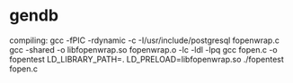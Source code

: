 # gendb



compiling:
gcc -fPIC -rdynamic -c -I/usr/include/postgresql fopenwrap.c
gcc -shared -o libfopenwrap.so fopenwrap.o -lc -ldl -lpq
gcc fopen.c -o fopentest
LD_LIBRARY_PATH=. LD_PRELOAD=libfopenwrap.so ./fopentest fopen.c
